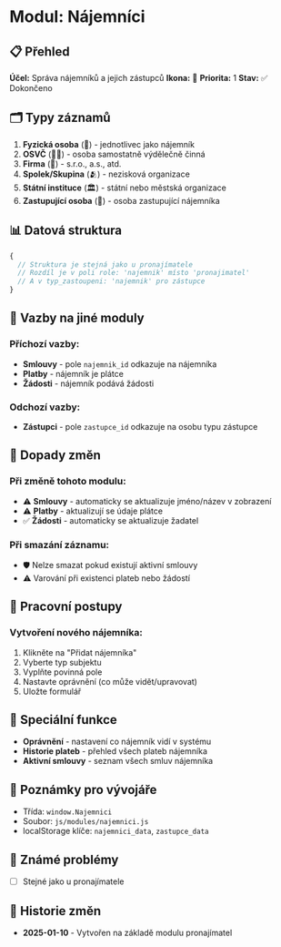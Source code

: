 # Modul: Nájemníci

## 📋 Přehled
**Účel:** Správa nájemníků a jejich zástupců
**Ikona:** 👥
**Priorita:** 1
**Stav:** ✅ Dokončeno

## 🗂️ Typy záznamů
1. **Fyzická osoba** (👤) - jednotlivec jako nájemník
2. **OSVČ** (🧑‍💼) - osoba samostatně výdělečně činná
3. **Firma** (🏢) - s.r.o., a.s., atd.
4. **Spolek/Skupina** (🫂) - nezisková organizace
5. **Státní instituce** (🏛️) - státní nebo městská organizace
6. **Zastupující osoba** (🤝) - osoba zastupující nájemníka

## 📊 Datová struktura
```javascript
{
  // Struktura je stejná jako u pronajímatele
  // Rozdíl je v poli role: 'najemnik' místo 'pronajimatel'
  // A v typ_zastoupeni: 'najemnik' pro zástupce
}
```

## 🔗 Vazby na jiné moduly
### Příchozí vazby:
- **Smlouvy** - pole `najemnik_id` odkazuje na nájemníka
- **Platby** - nájemník je plátce
- **Žádosti** - nájemník podává žádosti

### Odchozí vazby:
- **Zástupci** - pole `zastupce_id` odkazuje na osobu typu zástupce

## 🔄 Dopady změn
### Při změně tohoto modulu:
- ⚠️ **Smlouvy** - automaticky se aktualizuje jméno/název v zobrazení
- ⚠️ **Platby** - aktualizují se údaje plátce
- ✅ **Žádosti** - automaticky se aktualizuje žadatel

### Při smazání záznamu:
- 🛡️ Nelze smazat pokud existují aktivní smlouvy
- ⚠️ Varování při existenci plateb nebo žádostí

## 💼 Pracovní postupy
### Vytvoření nového nájemníka:
1. Klikněte na "Přidat nájemníka"
2. Vyberte typ subjektu
3. Vyplňte povinná pole
4. Nastavte oprávnění (co může vidět/upravovat)
5. Uložte formulář

## 🔧 Speciální funkce
- **Oprávnění** - nastavení co nájemník vidí v systému
- **Historie plateb** - přehled všech plateb nájemníka
- **Aktivní smlouvy** - seznam všech smluv nájemníka

## 📝 Poznámky pro vývojáře
- Třída: `window.Najemnici`
- Soubor: `js/modules/najemnici.js`
- localStorage klíče: `najemnici_data`, `zastupce_data`

## 🐛 Známé problémy
- [ ] Stejné jako u pronajímatele

## 📅 Historie změn
- **2025-01-10** - Vytvořen na základě modulu pronajímatel
